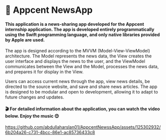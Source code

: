 # 📰 Appcent NewsApp
#### This application is a news-sharing app developed for the Appcent internship application. The app is developed entirely programmatically using the Swift programming language, and only native libraries provided by Apple are used.

The app is designed according to the MVVM (Model-View-ViewModel) architecture. The Model represents the news data, the View creates the user interface and displays the news to the user, and the ViewModel communicates between the View and the Model, processes the news data, and prepares it for display in the View.

Users can access current news through the app, view news details, be directed to the source website, and save and share news articles. The app is designed to be modular and open to development, allowing it to adapt to future changes and updates.

#### 🎬 For detailed information about the application, you can watch the video below. Enjoy the music 😊



https://github.com/abdullaharslan01/AppcentNewssApp/assets/125302932/6b204a26-c731-4bcc-86e1-ac85736433c8

